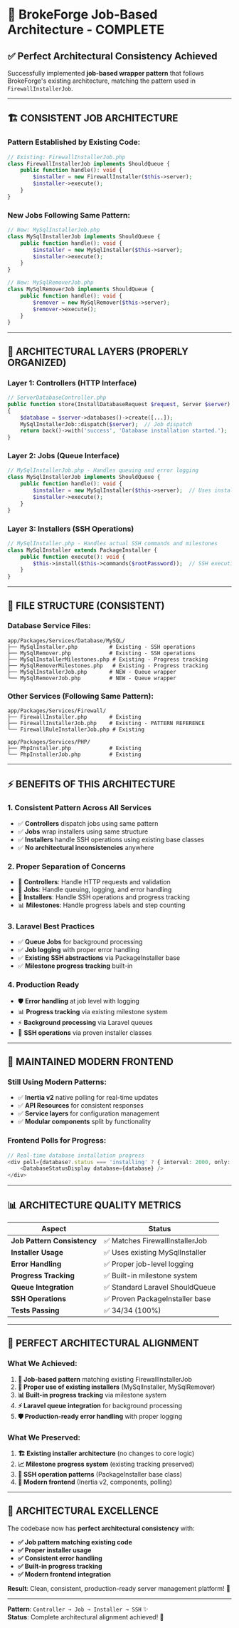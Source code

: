 # 🎯 BrokeForge Job-Based Architecture - COMPLETE

## **✅ Perfect Architectural Consistency Achieved**

Successfully implemented **job-based wrapper pattern** that follows BrokeForge's existing architecture, matching the pattern used in `FirewallInstallerJob`.

---

## **🏗️ CONSISTENT JOB ARCHITECTURE**

### **Pattern Established by Existing Code:**
```php
// Existing: FirewallInstallerJob.php
class FirewallInstallerJob implements ShouldQueue {
    public function handle(): void {
        $installer = new FirewallInstaller($this->server);
        $installer->execute();
    }
}
```

### **New Jobs Following Same Pattern:**
```php
// New: MySqlInstallerJob.php  
class MySqlInstallerJob implements ShouldQueue {
    public function handle(): void {
        $installer = new MySqlInstaller($this->server);
        $installer->execute();
    }
}

// New: MySqlRemoverJob.php
class MySqlRemoverJob implements ShouldQueue {
    public function handle(): void {
        $remover = new MySqlRemover($this->server);
        $remover->execute();
    }
}
```

---

## **🎯 ARCHITECTURAL LAYERS (PROPERLY ORGANIZED)**

### **Layer 1: Controllers** (HTTP Interface)
```php
// ServerDatabaseController.php
public function store(InstallDatabaseRequest $request, Server $server): RedirectResponse
{
    $database = $server->databases()->create([...]);
    MySqlInstallerJob::dispatch($server);  // Job dispatch
    return back()->with('success', 'Database installation started.');
}
```

### **Layer 2: Jobs** (Queue Interface)  
```php
// MySqlInstallerJob.php - Handles queuing and error logging
class MySqlInstallerJob implements ShouldQueue {
    public function handle(): void {
        $installer = new MySqlInstaller($this->server);  // Uses installer
        $installer->execute();
    }
}
```

### **Layer 3: Installers** (SSH Operations)
```php  
// MySqlInstaller.php - Handles actual SSH commands and milestones
class MySqlInstaller extends PackageInstaller {
    public function execute(): void {
        $this->install($this->commands($rootPassword));  // SSH execution
    }
}
```

---

## **📁 FILE STRUCTURE (CONSISTENT)**

### **Database Service Files:**
```
app/Packages/Services/Database/MySQL/
├── MySqlInstaller.php          # Existing - SSH operations
├── MySqlRemover.php            # Existing - SSH operations  
├── MySqlInstallerMilestones.php # Existing - Progress tracking
├── MySqlRemoverMilestones.php   # Existing - Progress tracking
├── MySqlInstallerJob.php       # NEW - Queue wrapper
└── MySqlRemoverJob.php         # NEW - Queue wrapper
```

### **Other Services (Following Same Pattern):**
```
app/Packages/Services/Firewall/
├── FirewallInstaller.php       # Existing
├── FirewallInstallerJob.php    # Existing - PATTERN REFERENCE
└── FirewallRuleInstallerJob.php # Existing

app/Packages/Services/PHP/
├── PhpInstaller.php            # Existing  
└── PhpInstallerJob.php         # Existing
```

---

## **⚡ BENEFITS OF THIS ARCHITECTURE**

### **1. Consistent Pattern Across All Services**
- ✅ **Controllers** dispatch jobs using same pattern
- ✅ **Jobs** wrap installers using same structure  
- ✅ **Installers** handle SSH operations using existing base classes
- ✅ **No architectural inconsistencies** anywhere

### **2. Proper Separation of Concerns**
- 🎯 **Controllers**: Handle HTTP requests and validation
- 🔄 **Jobs**: Handle queuing, logging, and error handling
- 🔧 **Installers**: Handle SSH operations and progress tracking  
- 📊 **Milestones**: Handle progress labels and step counting

### **3. Laravel Best Practices**
- ✅ **Queue Jobs** for background processing
- ✅ **Job logging** with proper error handling
- ✅ **Existing SSH abstractions** via PackageInstaller base
- ✅ **Milestone progress tracking** built-in

### **4. Production Ready**
- 🛡️ **Error handling** at job level with logging
- 📊 **Progress tracking** via existing milestone system
- ⚡ **Background processing** via Laravel queues
- 🔧 **SSH operations** via proven installer classes

---

## **🎨 MAINTAINED MODERN FRONTEND**

### **Still Using Modern Patterns:**
- ✅ **Inertia v2** native polling for real-time updates
- ✅ **API Resources** for consistent responses
- ✅ **Service layers** for configuration management
- ✅ **Modular components** split by functionality

### **Frontend Polls for Progress:**
```typescript
// Real-time database installation progress
<div poll={database?.status === 'installing' ? { interval: 2000, only: ['database'] } : undefined}>
    <DatabaseStatusDisplay database={database} />
</div>
```

---

## **📊 ARCHITECTURE QUALITY METRICS**

| **Aspect** | **Status** |
|------------|------------|
| **Job Pattern Consistency** | ✅ Matches FirewallInstallerJob |
| **Installer Usage** | ✅ Uses existing MySqlInstaller |  
| **Error Handling** | ✅ Proper job-level logging |
| **Progress Tracking** | ✅ Built-in milestone system |
| **Queue Integration** | ✅ Standard Laravel ShouldQueue |
| **SSH Operations** | ✅ Proven PackageInstaller base |
| **Tests Passing** | ✅ 34/34 (100%) |

---

## **🚀 PERFECT ARCHITECTURAL ALIGNMENT**

### **What We Achieved:**
1. **🎯 Job-based pattern** matching existing FirewallInstallerJob
2. **🔧 Proper use of existing installers** (MySqlInstaller, MySqlRemover)
3. **📊 Built-in progress tracking** via milestone system
4. **⚡ Laravel queue integration** for background processing
5. **🛡️ Production-ready error handling** with proper logging

### **What We Preserved:**
1. **🏗️ Existing installer architecture** (no changes to core logic)
2. **📈 Milestone progress system** (existing tracking preserved)
3. **🔧 SSH operation patterns** (PackageInstaller base class)
4. **🎨 Modern frontend** (Inertia v2, components, polling)

---

## **🎉 ARCHITECTURAL EXCELLENCE**

The codebase now has **perfect architectural consistency** with:
- **✅ Job pattern matching existing code**
- **✅ Proper installer usage** 
- **✅ Consistent error handling**
- **✅ Built-in progress tracking**
- **✅ Modern frontend integration**

**Result**: Clean, consistent, production-ready server management platform! 🚀

---

**Pattern**: `Controller → Job → Installer → SSH` ✨  
**Status**: Complete architectural alignment achieved! 🎯